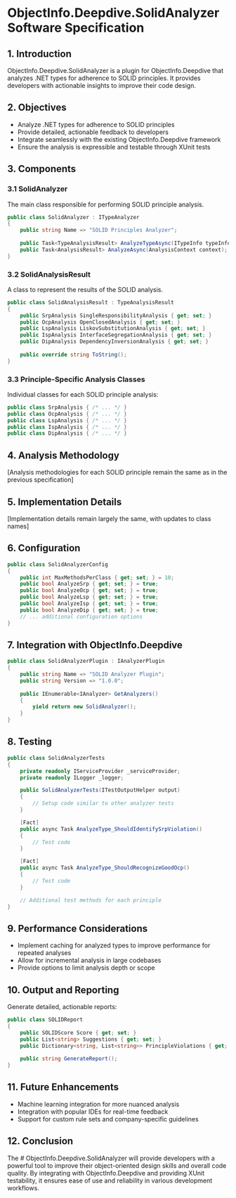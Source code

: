 # ObjectInfo.Deepdive.SolidAnalyzer Software Specification

## 1. Introduction

ObjectInfo.Deepdive.SolidAnalyzer is a plugin for ObjectInfo.Deepdive that analyzes .NET types for adherence to SOLID principles. It provides developers with actionable insights to improve their code design.

## 2. Objectives

- Analyze .NET types for adherence to SOLID principles
- Provide detailed, actionable feedback to developers
- Integrate seamlessly with the existing ObjectInfo.Deepdive framework
- Ensure the analysis is expressible and testable through XUnit tests

## 3. Components

### 3.1 SolidAnalyzer

The main class responsible for performing SOLID principle analysis.

```csharp
public class SolidAnalyzer : ITypeAnalyzer
{
    public string Name => "SOLID Principles Analyzer";
    
    public Task<TypeAnalysisResult> AnalyzeTypeAsync(ITypeInfo typeInfo);
    public Task<AnalysisResult> AnalyzeAsync(AnalysisContext context);
}
```

### 3.2 SolidAnalysisResult

A class to represent the results of the SOLID analysis.

```csharp
public class SolidAnalysisResult : TypeAnalysisResult
{
    public SrpAnalysis SingleResponsibilityAnalysis { get; set; }
    public OcpAnalysis OpenClosedAnalysis { get; set; }
    public LspAnalysis LiskovSubstitutionAnalysis { get; set; }
    public IspAnalysis InterfaceSegregationAnalysis { get; set; }
    public DipAnalysis DependencyInversionAnalysis { get; set; }
    
    public override string ToString();
}
```

### 3.3 Principle-Specific Analysis Classes

Individual classes for each SOLID principle analysis:

```csharp
public class SrpAnalysis { /* ... */ }
public class OcpAnalysis { /* ... */ }
public class LspAnalysis { /* ... */ }
public class IspAnalysis { /* ... */ }
public class DipAnalysis { /* ... */ }
```

## 4. Analysis Methodology

[Analysis methodologies for each SOLID principle remain the same as in the previous specification]

## 5. Implementation Details

[Implementation details remain largely the same, with updates to class names]

## 6. Configuration

```csharp
public class SolidAnalyzerConfig
{
    public int MaxMethodsPerClass { get; set; } = 10;
    public bool AnalyzeSrp { get; set; } = true;
    public bool AnalyzeOcp { get; set; } = true;
    public bool AnalyzeLsp { get; set; } = true;
    public bool AnalyzeIsp { get; set; } = true;
    public bool AnalyzeDip { get; set; } = true;
    // ... additional configuration options
}
```

## 7. Integration with ObjectInfo.Deepdive

```csharp
public class SolidAnalyzerPlugin : IAnalyzerPlugin
{
    public string Name => "SOLID Analyzer Plugin";
    public string Version => "1.0.0";
    
    public IEnumerable<IAnalyzer> GetAnalyzers()
    {
        yield return new SolidAnalyzer();
    }
}
```

## 8. Testing

```csharp
public class SolidAnalyzerTests
{
    private readonly IServiceProvider _serviceProvider;
    private readonly ILogger _logger;

    public SolidAnalyzerTests(ITestOutputHelper output)
    {
        // Setup code similar to other analyzer tests
    }

    [Fact]
    public async Task AnalyzeType_ShouldIdentifySrpViolation()
    {
        // Test code
    }

    [Fact]
    public async Task AnalyzeType_ShouldRecognizeGoodOcp()
    {
        // Test code
    }

    // Additional test methods for each principle
}
```


## 9. Performance Considerations

- Implement caching for analyzed types to improve performance for repeated analyses
- Allow for incremental analysis in large codebases
- Provide options to limit analysis depth or scope

## 10. Output and Reporting

Generate detailed, actionable reports:

```csharp
public class SOLIDReport
{
    public SOLIDScore Score { get; set; }
    public List<string> Suggestions { get; set; }
    public Dictionary<string, List<string>> PrincipleViolations { get; set; }
    
    public string GenerateReport();
}
```

## 11. Future Enhancements

- Machine learning integration for more nuanced analysis
- Integration with popular IDEs for real-time feedback
- Support for custom rule sets and company-specific guidelines

## 12. Conclusion

The # ObjectInfo.Deepdive.SolidAnalyzer 
 will provide developers with a powerful tool to improve their object-oriented design skills and overall code quality. By integrating with ObjectInfo.Deepdive and providing XUnit testability, it ensures ease of use and reliability in various development workflows.
